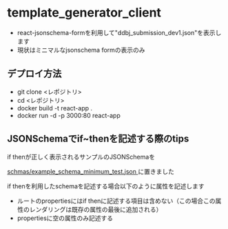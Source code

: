 # template_generator_client

- react-jsonschema-formを利用して"ddbj_submission_dev1.json"を表示します
- 現状はミニマルなjsonschema formの表示のみ

## デプロイ方法

- git clone <レポジトリ>
- cd <レポジトリ>
- docker build -t react-app .
- docker run -d -p 3000:80 react-app


## JSONSchemaでif~thenを記述する際のtips

if thenが正しく表示されるサンプルのJSONSchemaを

[schmas/example_schema_minimum_test.json
](https://github.com/ddbj/template_generator_client/blob/main/schemas/example_schema_minimum_test.json)に置きました

if thenを利用したschemaを記述する場合以下のように属性を記述します
- ルートのpropertiesにはif thenに記述する項目は含めない（この場合この属性のレンダリングは既存の属性の最後に追加される）
- propertiesに空の属性のみ記述する
  
